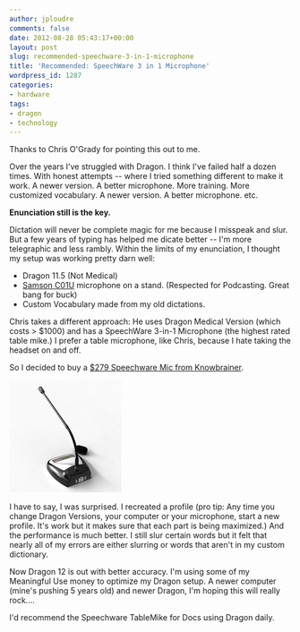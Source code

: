 ```yaml
---
author: jploudre
comments: false
date: 2012-08-28 05:43:17+00:00
layout: post
slug: recommended-speechware-3-in-1-microphone
title: 'Recommended: SpeechWare 3 in 1 Microphone'
wordpress_id: 1287
categories:
- hardware
tags:
- dragon
- technology
---
```


Thanks to Chris O'Grady for pointing this out to me.

Over the years I've struggled with Dragon. I think I've failed half a dozen times. With honest attempts -- where I tried something different to make it work. A newer version. A better microphone. More training. More customized vocabulary. A newer version. A better microphone. etc.

**Enunciation still is the key.** 

Dictation will never be complete magic for me because I misspeak and slur. But a few years of typing has helped me dicate better -- I'm more telegraphic and less rambly.   Within the limits of my enunciation, I thought my setup was working pretty darn well:

* Dragon 11.5 (Not Medical)
* [Samson C01U](http://www.samsontech.com/samson/products/microphones/usb-microphones/c01u/) microphone on a stand. (Respected for Podcasting. Great bang for buck)
* Custom Vocabulary made from my old dictations.

Chris takes a different approach: He uses Dragon Medical Version (which costs > $1000) and has a SpeechWare 3-in-1 Microphone (the highest rated table mike.) I prefer a table microphone, like Chris, because I hate taking the headset on and off.

So I decided to buy a [$279 Speechware Mic from Knowbrainer](http://www.knowbrainer.com/NewStore/pc/viewPrd.asp?idproduct=402&idcategory;=58).

![](/files/2012/06/speechware1.jpg)

I have to say, I was surprised. I recreated a profile (pro tip: Any time you change Dragon Versions, your computer or your microphone, start a new profile. It's work but it makes sure that each part is being maximized.) And the performance is much better. I still slur certain words but it felt that nearly all of my errors are either slurring or words that aren't in my custom dictionary.

Now Dragon 12  is out with better accuracy. I'm using some of my Meaningful Use money to optimize my Dragon setup. A newer computer (mine's pushing 5 years old) and newer Dragon, I'm hoping this will really rock....

I'd recommend the Speechware TableMike for Docs using Dragon daily. 


 
